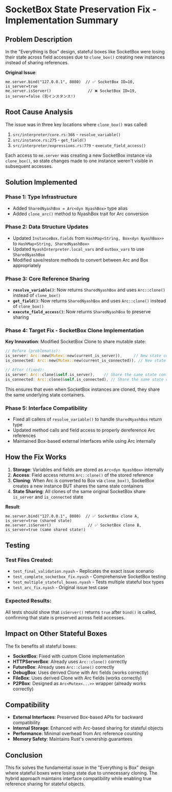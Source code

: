 # SocketBox State Preservation Fix - Implementation Summary

## Problem Description
In the "Everything is Box" design, stateful boxes like SocketBox were losing their state across field accesses due to `clone_box()` creating new instances instead of sharing references.

**Original Issue**:
```nyash
me.server.bind("127.0.0.1", 8080)  // ✅ SocketBox ID=10, is_server=true
me.server.isServer()                // ❌ SocketBox ID=19, is_server=false (別インスタンス!)
```

## Root Cause Analysis
The issue was in three key locations where `clone_box()` was called:
1. `src/interpreter/core.rs:366` - `resolve_variable()`
2. `src/instance.rs:275` - `get_field()` 
3. `src/interpreter/expressions.rs:779` - `execute_field_access()`

Each access to `me.server` was creating a new SocketBox instance via `clone_box()`, so state changes made to one instance weren't visible in subsequent accesses.

## Solution Implemented

### Phase 1: Type Infrastructure
- Added `SharedNyashBox = Arc<dyn NyashBox>` type alias
- Added `clone_arc()` method to NyashBox trait for Arc conversion

### Phase 2: Data Structure Updates  
- Updated `InstanceBox.fields` from `HashMap<String, Box<dyn NyashBox>>` to `HashMap<String, SharedNyashBox>`
- Updated `NyashInterpreter.local_vars` and `outbox_vars` to use `SharedNyashBox`
- Modified save/restore methods to convert between Arc and Box appropriately

### Phase 3: Core Reference Sharing
- **`resolve_variable()`**: Now returns `SharedNyashBox` and uses `Arc::clone()` instead of `clone_box()`
- **`get_field()`**: Now returns `SharedNyashBox` and uses `Arc::clone()` instead of `clone_box()`  
- **`execute_field_access()`**: Now returns `SharedNyashBox` to preserve sharing

### Phase 4: Target Fix - SocketBox Clone Implementation
**Key Innovation**: Modified SocketBox Clone to share mutable state:

```rust
// Before (problematic):
is_server: Arc::new(Mutex::new(current_is_server)),     // New state container
is_connected: Arc::new(Mutex::new(current_is_connected)), // New state container

// After (fixed):  
is_server: Arc::clone(&self.is_server),    // Share the same state container
is_connected: Arc::clone(&self.is_connected), // Share the same state container
```

This ensures that even when SocketBox instances are cloned, they share the same underlying state containers.

### Phase 5: Interface Compatibility
- Fixed all callers of `resolve_variable()` to handle `SharedNyashBox` return type
- Updated method calls and field access to properly dereference Arc references
- Maintained Box-based external interfaces while using Arc internally

## How the Fix Works

1. **Storage**: Variables and fields are stored as `Arc<dyn NyashBox>` internally
2. **Access**: Field access returns `Arc::clone()` of the stored reference  
3. **Cloning**: When Arc is converted to Box via `clone_box()`, SocketBox creates a new instance BUT shares the same state containers
4. **State Sharing**: All clones of the same original SocketBox share `is_server` and `is_connected` state

**Result**:
```nyash
me.server.bind("127.0.0.1", 8080)  // ✅ SocketBox clone A, is_server=true (shared state)
me.server.isServer()                // ✅ SocketBox clone B, is_server=true (same shared state!)
```

## Testing

### Test Files Created:
- `test_final_validation.nyash` - Replicates the exact issue scenario
- `test_complete_socketbox_fix.nyash` - Comprehensive SocketBox testing
- `test_multiple_stateful_boxes.nyash` - Tests multiple stateful box types
- `test_arc_fix.nyash` - Original issue test case

### Expected Results:
All tests should show that `isServer()` returns `true` after `bind()` is called, confirming that state is preserved across field accesses.

## Impact on Other Stateful Boxes

The fix benefits all stateful boxes:
- **SocketBox**: Fixed with custom Clone implementation
- **HTTPServerBox**: Already uses `Arc::clone()` correctly  
- **FutureBox**: Already uses `Arc::clone()` correctly
- **DebugBox**: Uses derived Clone with Arc fields (works correctly)
- **FileBox**: Uses derived Clone with Arc fields (works correctly)
- **P2PBox**: Designed as `Arc<Mutex<...>>` wrapper (already works correctly)

## Compatibility

- **External Interfaces**: Preserved Box-based APIs for backward compatibility
- **Internal Storage**: Enhanced with Arc-based sharing for stateful objects
- **Performance**: Minimal overhead from Arc reference counting
- **Memory Safety**: Maintains Rust's ownership guarantees

## Conclusion

This fix solves the fundamental issue in the "Everything is Box" design where stateful boxes were losing state due to unnecessary cloning. The hybrid approach maintains interface compatibility while enabling true reference sharing for stateful objects.